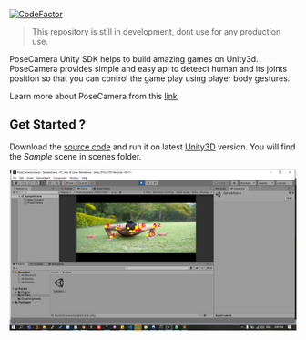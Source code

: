 [![CodeFactor](https://www.codefactor.io/repository/github/wonder-tree/posecamera-csharp/badge)](https://www.codefactor.io/repository/github/wonder-tree/posecamera-csharp)
> This repository is still in development, dont use for any production use.

PoseCamera Unity SDK helps to build amazing games on Unity3d. PoseCamera provides simple and easy api to deteect human and its joints position so that you can control the game play using player body gestures.

Learn more about PoseCamera from this [link](https://wonder-tree.github.io/PoseCamera-Docs/)

## Get Started ?
Download the [source code](https://github.com/Wonder-Tree/PoseCamera-csharp) and run it on latest [Unity3D](https://unity.com/) version. You will find the *Sample* scene in scenes folder. 

![](unity-screenshot.png)

